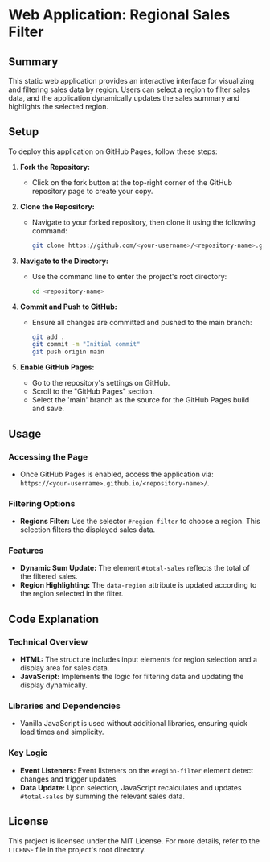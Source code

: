 # Web Application: Regional Sales Filter

## Summary
This static web application provides an interactive interface for visualizing and filtering sales data by region. Users can select a region to filter sales data, and the application dynamically updates the sales summary and highlights the selected region.

## Setup

To deploy this application on GitHub Pages, follow these steps:

1. **Fork the Repository:**
   - Click on the fork button at the top-right corner of the GitHub repository page to create your copy.

2. **Clone the Repository:**
   - Navigate to your forked repository, then clone it using the following command:
     ```bash
     git clone https://github.com/<your-username>/<repository-name>.git
     ```

3. **Navigate to the Directory:**
   - Use the command line to enter the project's root directory:
     ```bash
     cd <repository-name>
     ```

4. **Commit and Push to GitHub:**
   - Ensure all changes are committed and pushed to the main branch:
     ```bash
     git add .
     git commit -m "Initial commit"
     git push origin main
     ```

5. **Enable GitHub Pages:**
   - Go to the repository's settings on GitHub.
   - Scroll to the "GitHub Pages" section.
   - Select the 'main' branch as the source for the GitHub Pages build and save.

## Usage

### Accessing the Page
- Once GitHub Pages is enabled, access the application via: `https://<your-username>.github.io/<repository-name>/`.

### Filtering Options
- **Regions Filter:** Use the selector `#region-filter` to choose a region. This selection filters the displayed sales data.

### Features
- **Dynamic Sum Update:** The element `#total-sales` reflects the total of the filtered sales.
- **Region Highlighting:** The `data-region` attribute is updated according to the region selected in the filter.

## Code Explanation

### Technical Overview
- **HTML:** The structure includes input elements for region selection and a display area for sales data.
- **JavaScript:** Implements the logic for filtering data and updating the display dynamically.

### Libraries and Dependencies
- Vanilla JavaScript is used without additional libraries, ensuring quick load times and simplicity.

### Key Logic
- **Event Listeners:** Event listeners on the `#region-filter` element detect changes and trigger updates.
- **Data Update:** Upon selection, JavaScript recalculates and updates `#total-sales` by summing the relevant sales data.

## License

This project is licensed under the MIT License. For more details, refer to the `LICENSE` file in the project's root directory.